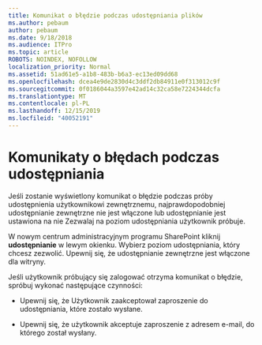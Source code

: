 ```yaml
---
title: Komunikat o błędzie podczas udostępniania plików
ms.author: pebaum
author: pebaum
ms.date: 9/18/2018
ms.audience: ITPro
ms.topic: article
ROBOTS: NOINDEX, NOFOLLOW
localization_priority: Normal
ms.assetid: 51ad61e5-a1b8-483b-b6a3-ec13ed09dd68
ms.openlocfilehash: dcea4e9de2830d4c3ddf2db84911e0f313012c9f
ms.sourcegitcommit: 0f0186044a3597e42ad14c32ca58e7224344dcfa
ms.translationtype: MT
ms.contentlocale: pl-PL
ms.lasthandoff: 12/15/2019
ms.locfileid: "40052191"
---
```

# <a name="error-messages-when-sharing"></a>Komunikaty o błędach podczas udostępniania

Jeśli zostanie wyświetlony komunikat o błędzie podczas próby udostępnienia użytkownikowi zewnętrznemu, najprawdopodobniej udostępnianie zewnętrzne nie jest włączone lub udostępnianie jest ustawiona na nie Zezwalaj na poziom udostępniania użytkownik próbuje.
  
W nowym centrum administracyjnym programu SharePoint kliknij **udostępnianie** w lewym okienku. Wybierz poziom udostępniania, który chcesz zezwolić. Upewnij się, że udostępnianie zewnętrzne jest włączone dla witryny. 
  
Jeśli użytkownik próbujący się zalogować otrzyma komunikat o błędzie, spróbuj wykonać następujące czynności:
  
- Upewnij się, że Użytkownik zaakceptował zaproszenie do udostępniania, które zostało wysłane.
    
- Upewnij się, że użytkownik akceptuje zaproszenie z adresem e-mail, do którego został wysłany.
    

